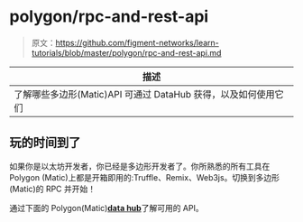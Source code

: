 # polygon/rpc-and-rest-api

> 原文：<https://github.com/figment-networks/learn-tutorials/blob/master/polygon/rpc-and-rest-api.md>

| 描述 |
| --- |
| 了解哪些多边形(Matic)API 可通过 DataHub 获得，以及如何使用它们 |

## 玩的时间到了

如果你是以太坊开发者，你已经是多边形开发者了。你所熟悉的所有工具在 Polygon (Matic)上都是开箱即用的:Truffle、Remix、Web3js。切换到多边形(Matic)的 RPC 并开始！

通过下面的 Polygon(Matic)[**data hub**](https://datahub.figment.io/sign_up?service=matic)了解可用的 API。